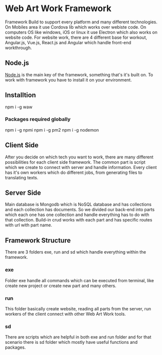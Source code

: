 # Web Art Work Framework
Framework Build to support every platform and many different technologies. On Mobiles area it use Cordova lib which works over webiste code. On computers OS like windows, iOS or linux it use Electron which also works on website code. For website work, there are 4 different base for workout, Angular.js, Vue.js, React.js and Angular which handle front-end workthrough.

## Node.js
[Node.js](https://nodejs.org) is the main key of the framework, something that's it's built on. To work with framework you have to install it on your environment.

## Installtion
npm i -g waw

### Packages required globally
npm i -g npmi
npm i -g pm2
npm i -g nodemon


## Client Side
After you decide on which tech you want to work, there are many different possibilities for each client side framework. The common part is script which we create to connect with server and handle information. Every client has it's own workers which do different jobs, from generating files to translating texts.

## Server Side
Main database is Mongodb which is NoSQL database and has collections and each collection has documents. So we divided our back-end into parts which each one has one collection and handle everything has to do with that collection. Build-in crud works with each part and has specific routes with url with part name.


## Framework Structure
There are 3 folders exe, run and sd which handle everything within the framework.

### exe 
Folder exe handle all commands which can be executed from terminal, like create new project or create new part and many others.

### run
This folder basically create website, reading all parts from the server, run workers of the client connect with other Web Art Work tools.

### sd
There are scripts which are helpful in both exe and run folder and for that scenario there is sd folder which mostly have useful functions and packages.